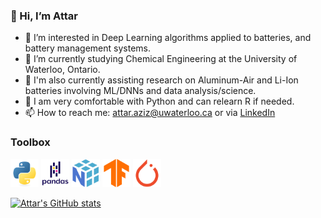 ### 👋 Hi, I’m Attar

 - 👀 I’m interested in Deep Learning algorithms applied to batteries, and battery management systems.
 - :school: I’m currently studying Chemical Engineering at the University of Waterloo, Ontario.
 - 🔋 I'm also currently assisting research on Aluminum-Air and Li-Ion batteries involving ML/DNNs and data analysis/science.
 - :toolbox: I am very comfortable with Python and can relearn R if needed.
 - 📫 How to reach me: attar.aziz@uwaterloo.ca or via [LinkedIn](https://www.linkedin.com/in/attar-aziz-che/)

### Toolbox

<img src="https://raw.githubusercontent.com/devicons/devicon/master/icons/python/python-original.svg" alt="Python Logo" width="45" height="45"/> <img src="https://raw.githubusercontent.com/devicons/devicon/master/icons/pandas/pandas-original-wordmark.svg" alt="Pandas Logo" width="45" height="45"/> <img src="https://raw.githubusercontent.com/devicons/devicon/master/icons/numpy/numpy-original.svg" alt="Numpy Logo" width="45" height="45"/> <img src="https://raw.githubusercontent.com/devicons/devicon/master/icons/tensorflow/tensorflow-original.svg" width="45" height="45"/> <img src="https://raw.githubusercontent.com/devicons/devicon/master/icons/pytorch/pytorch-original.svg" width="45" height="45"/>

[![Attar's GitHub stats](https://github-readme-stats.vercel.app/api?username=att-ar&count_private=True&show_icons=True&theme=vue&hide=contribs,stars)](https://github.com/anuraghazra/github-readme-stats)
<!---
att-ar/att-ar is a ✨ special ✨ repository because its `README.md` (this file) appears on your GitHub profile.
You can click the Preview link to take a look at your changes.
--->

